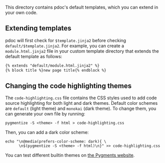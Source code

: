 This directory contains pdoc's default templates, which you can extend in your own code.

## Extending templates

pdoc will first check for `$template.jinja2` before checking `default/$template.jinja2`. For example, you can create
a `module.html.jinja2` file in your custom template directory that extends the default template as follows:

```html
{% extends "default/module.html.jinja2" %}
{% block title %}new page title{% endblock %}
```

## Changing the code highlighting themes

The `code-highlighting.css` file contains the CSS styles used to add code
source highlighting for both light and dark themes. Default color schemes
are `default` (light theme) and `monokai` (dark theme). To change them,
you can generate your own file by running:

```
pygmentize -S <theme> -f html > code-highlighting.css
```

Then, you can add a dark color scheme:

```
echo "\n@media(prefers-color-scheme: dark){ \
      \n$(pygmentize -S <theme> -f html)\n}" >> code-highlighting.css
```

You can test different builtin themes on [the Pygments website](https://pygments.org/demo/).
